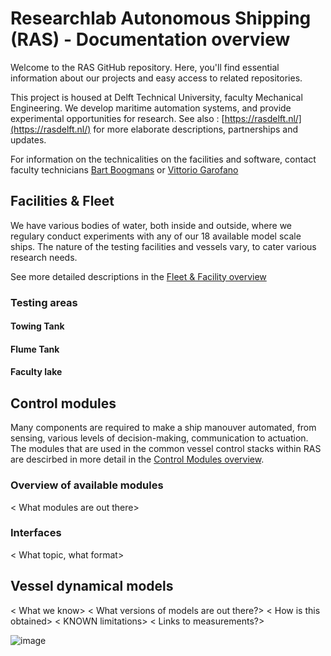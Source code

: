 # Researchlab Autonomous Shipping (RAS) - Documentation overview
Welcome to the RAS GitHub repository. Here, you'll find essential information about our projects and easy access to related repositories. 

This project is housed at Delft Technical University, faculty Mechanical Engineering. We develop maritime automation systems, and provide experimental opportunities for research. 
See also : [https://rasdelft.nl/](https://rasdelft.nl/) for more elaborate descriptions, partnerships and updates. 

For information on the technicalities on the facilities and software, contact faculty technicians [Bart Boogmans](https://github.com/bartboogmans) or [Vittorio Garofano](https://github.com/VGarofano-TUD)


## Facilities & Fleet
We have various bodies of water, both inside and outside, where we regulary conduct experiments with any of our 18 available model scale ships. 
The nature of the testing facilities and vessels vary, to cater various research needs. 

See more detailed descriptions in the [Fleet & Facility overview](https://github.com/RAS-Delft/ras-documentation-overview/edit/main/facilities.md)


### Testing areas
#### Towing Tank
#### Flume Tank
#### Faculty lake

## Control modules
Many components are required to make a ship manouver automated, from sensing, various levels of decision-making, communication to actuation. The modules that are used in the common vessel control stacks within RAS are descirbed in more detail in the [Control Modules overview](https://github.com/RAS-Delft/ras-documentation-overview/edit/main/controlmodules.md). 

### Overview of available modules
< What modules are out there>
### Interfaces
< What topic, what format>

## Vessel dynamical models
< What we know>
< What versions of models are out there?>
< How is this obtained>
< KNOWN limitations>
< Links to measurements?>

![image](https://github.com/RAS-Delft/ras-documentation-overview/assets/5917472/bbfb4472-b482-4838-a8bf-dc8f0276c8c7)
